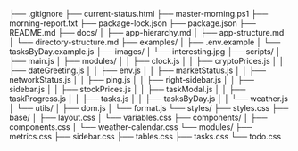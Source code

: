 ├── .gitignore
├── current-status.html
├── master-morning.ps1
├── morning-report.txt
├── package-lock.json
├── package.json
├── README.md
├── docs/
│   ├── app-hierarchy.md
│   ├── app-structure.md
│   └── directory-structure.md
├── examples/
│   ├── .env.example
│   └── tasksByDay.example.js
├── images/
│   └── interesting.jpg
├── scripts/
│   ├── main.js
│   ├── modules/
│   │   ├── clock.js
│   │   ├── cryptoPrices.js
│   │   ├── dateGreeting.js
│   │   ├── env.js
│   │   ├── marketStatus.js
│   │   ├── networkStatus.js
│   │   ├── ping.js
│   │   ├── right-sidebar.js
│   │   ├── sidebar.js
│   │   ├── stockPrices.js
│   │   ├── taskModal.js
│   │   ├── taskProgress.js
│   │   ├── tasks.js
│   │   ├── tasksByDay.js
│   │   └── weather.js
│   └── utils/
│       ├── dom.js
│       └── format.js
└── styles/
    ├── styles.css
    ├── base/
    │   ├── layout.css
    │   └── variables.css
    ├── components/
    │   ├── components.css
    │   └── weather-calendar.css
    └── modules/
        ├── metrics.css
        ├── sidebar.css
        ├── tables.css
        ├── tasks.css
        └── todo.css
